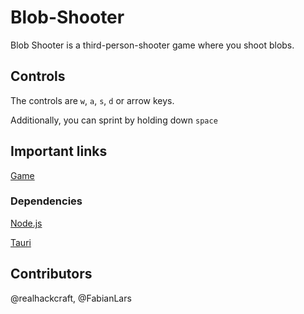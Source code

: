 # Blob-Shooter

Blob Shooter is a third-person-shooter game where you shoot blobs.

## Controls

The controls are `w`, `a`, `s`, `d` or arrow keys.

Additionally, you can sprint by holding down `space`

## Important links

[Game](https://realhackcraft.github.io/Blob-Shooter)

### Dependencies

[Node.js](https://nodejs.org)

[Tauri](https://tauri.app)

## Contributors

@realhackcraft,
@FabianLars
